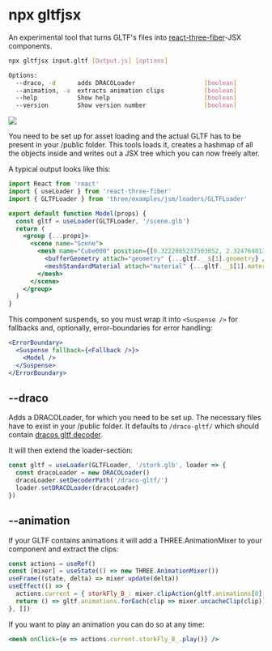 # npx gltfjsx

An experimental tool that turns GLTF's files into [react-three-fiber](https://github.com/react-spring/react-three-fiber)-JSX components.

```bash
npx gltfjsx input.gltf [Output.js] [options]

Options:
  --draco, -d      adds DRACOLoader                   [boolean]
  --animation, -a  extracts animation clips           [boolean]
  --help           Show help                          [boolean]
  --version        Show version number                [boolean]
```

<img src="https://i.imgur.com/DmdTMcL.gif" />

You need to be set up for asset loading and the actual GLTF has to be present in your /public folder. This tools loads it, creates a hashmap of all the objects inside and writes out a JSX tree which you can now freely alter.

A typical output looks like this:

```jsx
import React from 'react'
import { useLoader } from 'react-three-fiber'
import { GLTFLoader } from 'three/examples/jsm/loaders/GLTFLoader'

export default function Model(props) {
  const gltf = useLoader(GLTFLoader, '/scene.glb')
  return (
    <group {...props}>
      <scene name="Scene">
        <mesh name="Cube000" position={[0.3222085237503052, 2.3247640132904053, 10.725556373596191]}>
          <bufferGeometry attach="geometry" {...gltf.__$[1].geometry} />
          <meshStandardMaterial attach="material" {...gltf.__$[1].material} name="sillones" />
        </mesh>
      </scene>
    </group>
  )
}
```

This component suspends, so you must wrap it into `<Suspense />` for fallbacks and, optionally, error-boundaries for error handling:

```jsx
<ErrorBoundary>
  <Suspense fallback={<Fallback />}>
    <Model />
  </Suspense>
</ErrorBoundary>
```

## --draco

Adds a DRACOLoader, for which you need to be set up. The necessary files have to exist in your /public folder. It defaults to `/draco-gltf/` which should contain [dracos gltf decoder](https://github.com/mrdoob/three.js/tree/dev/examples/js/libs/draco/gltf).

It will then extend the loader-section:

```jsx
const gltf = useLoader(GLTFLoader, '/stork.glb', loader => {
  const dracoLoader = new DRACOLoader()
  dracoLoader.setDecoderPath('/draco-gltf/')
  loader.setDRACOLoader(dracoLoader)
})
```

## --animation

If your GLTF contains animations it will add a THREE.AnimationMixer to your component and extract the clips:


```jsx
const actions = useRef()
const [mixer] = useState(() => new THREE.AnimationMixer())
useFrame((state, delta) => mixer.update(delta))
useEffect(() => {
  actions.current = { storkFly_B_: mixer.clipAction(gltf.animations[0]) }
  return () => gltf.animations.forEach(clip => mixer.uncacheClip(clip))
}, [])
```

If you want to play an animation you can do so at any time:

```jsx
<mesh onClick={e => actions.current.storkFly_B_.play()} />
```
